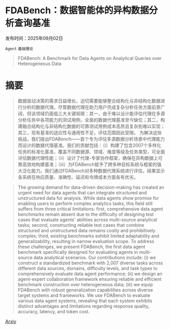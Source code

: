 # FDABench：数据智能体的异构数据分析查询基准

发布时间：2025年09月02日

`Agent` `基础理论`

> FDABench: A Benchmark for Data Agents on Analytical Queries over Heterogeneous Data

# 摘要

> 数据驱动决策的需求日益增长，迫切需要能够整合结构化与非结构化数据进行分析的数据代理。尽管数据代理在助力用户完成复杂分析任务方面前景广阔，但该领域仍面临三大关键局限：其一，由于难以设计能评估代理在多源分析任务中各项能力的测试用例，全面的数据代理基准至今缺位；其二，构建融合结构化与非结构化数据的可靠测试用例成本高昂且复杂到难以实现；其三，现有基准的适应性与通用性不足，评估范围因此受限。
  为解决这些挑战，我们提出FDABench——首个专为评估多源数据分析场景中代理能力而设计的数据代理基准。我们的贡献包括：（i）构建了包含2007个多样化任务的标准化基准，覆盖不同数据源、领域、难度等级及任务类型，可全面评估数据代理性能；（ii）设计了代理-专家协作框架，确保在异构数据上可靠高效地构建基准；（iii）为FDABench赋予了跨多种目标系统与框架的强大泛化能力。我们通过FDABench对多种数据代理系统进行评估，结果显示各系统在响应质量、准确性、延迟和令牌成本方面各有优劣。

> The growing demand for data-driven decision-making has created an urgent need for data agents that can integrate structured and unstructured data for analysis. While data agents show promise for enabling users to perform complex analytics tasks, this field still suffers from three critical limitations: first, comprehensive data agent benchmarks remain absent due to the difficulty of designing test cases that evaluate agents' abilities across multi-source analytical tasks; second, constructing reliable test cases that combine structured and unstructured data remains costly and prohibitively complex; third, existing benchmarks exhibit limited adaptability and generalizability, resulting in narrow evaluation scope.
  To address these challenges, we present FDABench, the first data agent benchmark specifically designed for evaluating agents in multi-source data analytical scenarios. Our contributions include: (i) we construct a standardized benchmark with 2,007 diverse tasks across different data sources, domains, difficulty levels, and task types to comprehensively evaluate data agent performance; (ii) we design an agent-expert collaboration framework ensuring reliable and efficient benchmark construction over heterogeneous data; (iii) we equip FDABench with robust generalization capabilities across diverse target systems and frameworks. We use FDABench to evaluate various data agent systems, revealing that each system exhibits distinct advantages and limitations regarding response quality, accuracy, latency, and token cost.

[Arxiv](https://arxiv.org/abs/2509.02473)